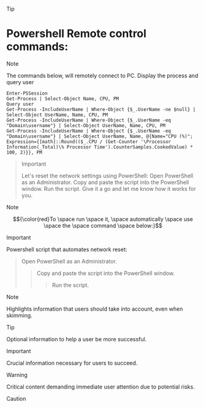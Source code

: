 > [!TIP]
> # Powershell Remote control commands:


> [!NOTE]
> The commands below, will remotely connect to PC.
> Display the process and query user
````
Enter-PSSession
Get-Process | Select-Object Name, CPU, PM
Query user
Get-Process -IncludeUserName | Where-Object {$_.UserName -ne $null} | Select-Object UserName, Name, CPU, PM
Get-Process -IncludeUserName | Where-Object {$_.UserName -eq "Domain\username"} | Select-Object UserName, Name, CPU, PM
Get-Process -IncludeUserName | Where-Object {$_.UserName -eq "Domain\username"} | Select-Object UserName, Name, @{Name="CPU (%)"; Expression={[math]::Round(($_.CPU / (Get-Counter '\Processor Information(_Total)\% Processor Time').CounterSamples.CookedValue) * 100, 2)}}, PM
````



> > [!IMPORTANT]
> Let's reset the network settings using PowerShell:
> Open PowerShell as an Administrator.
> Copy and paste the script into the PowerShell window.
> Run the script.
> Give it a go and let me know how it works for you.

> [!Note]
> $${\color{red}To \space run \space it, \space automatically \space use \space the \space command \space below:}$$

> [!IMPORTANT]
> Powershell script that automates network reset:  
>> Open PowerShell as an Administrator. 
>>> Copy and paste the script into the PowerShell window. 
>>>> Run the script.



> [!NOTE]
> Highlights information that users should take into account, even when skimming.

> [!TIP]
> Optional information to help a user be more successful.

> [!IMPORTANT]
> Crucial information necessary for users to succeed.

> [!WARNING]
> Critical content demanding immediate user attention due to potential risks.

> [!CAUTION]







